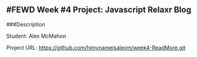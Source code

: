 #FEWD Week #4 Project: Javascript Relaxr Blog
---


###Description



Student: Alex McMahon

Project URL: https://github.com/himynameisalexm/week4-ReadMore.git

